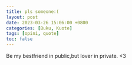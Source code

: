 ```yaml
---
title: pls someone:(
layout: post
date: 2023-03-26 15:06:00 +0800
categories: [Buku, Kuote]
tags: [opini, quote]
toc: false
---
```


Be my bestfriend in public,but lover in private. <3